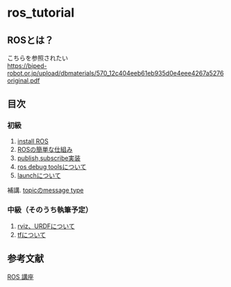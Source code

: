 # ros_tutorial

## ROSとは？
こちらを参照されたい  
https://biped-robot.or.jp/upload/dbmaterials/570_12c404eeb61eb935d0e4eee4267a5276original.pdf

## 目次
### 初級
1. [install ROS](https://github.com/tamago117/ros_tutorial/blob/master/markdown/ROS_install.md)  
1. [ROSの簡単な仕組み](https://github.com/tamago117/ros_tutorial/blob/master/markdown/node_package.md)  
1. [publish,subscribe実装](https://github.com/tamago117/ros_tutorial/blob/master/markdown/pub_sub.md)  
1. [ros debug toolsについて](https://github.com/tamago117/ros_tutorial/blob/master/markdown/debug_tool.md)  
1. [launchについて]()  

補講. [topicのmessage type]()  

### 中級（そのうち執筆予定）
1. [rviz、URDFについて]()  
1. [tfについて]()  


## 参考文献
[ROS 講座](https://qiita.com/srs/items/5f44440afea0eb616b4a)
